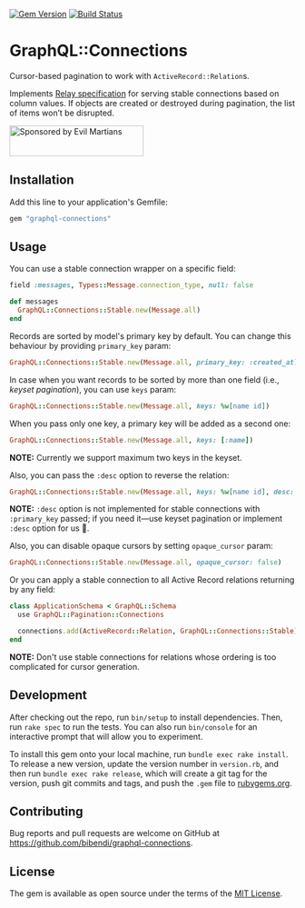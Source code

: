 [![Gem Version](https://badge.fury.io/rb/graphql-connections.svg)](https://badge.fury.io/rb/graphql-connections)
[![Build Status](https://travis-ci.org/bibendi/graphql-connections.svg?branch=master)](https://travis-ci.org/bibendi/graphql-connections)

# GraphQL::Connections

Cursor-based pagination to work with `ActiveRecord::Relation`s.

Implements [Relay specification](https://relay.dev/graphql/connections.htm) for serving stable connections based on column values.
If objects are created or destroyed during pagination, the list of items won’t be disrupted.

<a href="https://evilmartians.com/?utm_source=graphql-connections">
<img src="https://evilmartians.com/badges/sponsored-by-evil-martians.svg" alt="Sponsored by Evil Martians" width="236" height="54"></a>

## Installation

Add this line to your application's Gemfile:

```ruby
gem "graphql-connections"
```

## Usage

You can use a stable connection wrapper on a specific field:

```ruby
field :messages, Types::Message.connection_type, null: false

def messages
  GraphQL::Connections::Stable.new(Message.all)
end
```

Records are sorted by model's primary key by default. You can change this behaviour by providing `primary_key` param:

```ruby
GraphQL::Connections::Stable.new(Message.all, primary_key: :created_at)
```

In case when you want records to be sorted by more than one field (i.e., _keyset pagination_), you can use `keys` param:

```ruby
GraphQL::Connections::Stable.new(Message.all, keys: %w[name id])
```

When you pass only one key, a primary key will be added as a second one:

```ruby
GraphQL::Connections::Stable.new(Message.all, keys: [:name])
```

**NOTE:** Currently we support maximum two keys in the keyset.

Also, you can pass the `:desc` option to reverse the relation:

```ruby
GraphQL::Connections::Stable.new(Message.all, keys: %w[name id], desc: true)
```

**NOTE:** `:desc` option is not implemented for stable connections with `:primary_key` passed; if you need it—use keyset pagination or implement `:desc` option for us 🙂.

Also, you can disable opaque cursors by setting `opaque_cursor` param:

```ruby
GraphQL::Connections::Stable.new(Message.all, opaque_cursor: false)
```

Or you can apply a stable connection to all Active Record relations returning by any field:

```ruby
class ApplicationSchema < GraphQL::Schema
  use GraphQL::Pagination::Connections

  connections.add(ActiveRecord::Relation, GraphQL::Connections::Stable)
end
```

**NOTE:** Don't use stable connections for relations whose ordering is too complicated for cursor generation.

## Development

After checking out the repo, run `bin/setup` to install dependencies. Then, run `rake spec` to run the tests. You can also run `bin/console` for an interactive prompt that will allow you to experiment.

To install this gem onto your local machine, run `bundle exec rake install`. To release a new version, update the version number in `version.rb`, and then run `bundle exec rake release`, which will create a git tag for the version, push git commits and tags, and push the `.gem` file to [rubygems.org](https://rubygems.org).

## Contributing

Bug reports and pull requests are welcome on GitHub at https://github.com/bibendi/graphql-connections.

## License

The gem is available as open source under the terms of the [MIT License](https://opensource.org/licenses/MIT).
